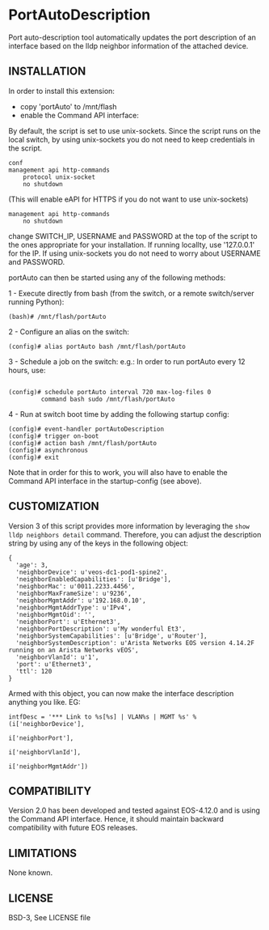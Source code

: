 PortAutoDescription
===================
Port auto-description tool automatically updates the port
description of an interface based on the lldp neighbor
information of the attached device.

## INSTALLATION
In order to install this extension:
- copy 'portAuto' to /mnt/flash
- enable the Command API interface:

By default, the script is set to use unix-sockets. Since the script
runs on the local switch, by using unix-sockets you do not need to keep
credentials in the script.

```
conf
management api http-commands
    protocol unix-socket
    no shutdown
```

(This will enable eAPI for HTTPS if you do not want to use unix-sockets)
```
management api http-commands
    no shutdown
```

change SWITCH_IP, USERNAME and PASSWORD at the top of the
script to the ones appropriate for your installation. If
running locallty, use '127.0.0.1' for the IP. If using unix-sockets
you do not need to worry about USERNAME and PASSWORD.

portAuto can then be started using any of the following methods:

1 - Execute directly from bash (from the switch, or a remote
    switch/server running Python):

```
(bash)# /mnt/flash/portAuto
```

2 - Configure an alias on the switch:

```
(config)# alias portAuto bash /mnt/flash/portAuto
```

3 - Schedule a job on the switch:
    e.g.: In order to run portAuto every 12 hours, use:
```

(config)# schedule portAuto interval 720 max-log-files 0
         command bash sudo /mnt/flash/portAuto
```

4 - Run at switch boot time by adding the following startup
    config:
```
(config)# event-handler portAutoDescription
(config)# trigger on-boot
(config)# action bash /mnt/flash/portAuto
(config)# asynchronous
(config)# exit
```

Note that in order for this to work, you will also have to
enable the Command API interface in the startup-config (see
above).

## CUSTOMIZATION
Version 3 of this script provides more information by leveraging the
``show lldp neighbors detail`` command. Therefore, you can adjust the
description string by using any of the keys in the following object:

```
{
  'age': 3,
  'neighborDevice': u'veos-dc1-pod1-spine2',
  'neighborEnabledCapabilities': [u'Bridge'],
  'neighborMac': u'0011.2233.4456',
  'neighborMaxFrameSize': u'9236',
  'neighborMgmtAddr': u'192.168.0.10',
  'neighborMgmtAddrType': u'IPv4',
  'neighborMgmtOid': '',
  'neighborPort': u'Ethernet3',
  'neighborPortDescription': u'My wonderful Et3',
  'neighborSystemCapabilities': [u'Bridge', u'Router'],
  'neighborSystemDescription': u'Arista Networks EOS version 4.14.2F running on an Arista Networks vEOS',
  'neighborVlanId': u'1',
  'port': u'Ethernet3',
  'ttl': 120
}
  ```

Armed with this object, you can now make the interface description anything
you like. EG:

```
intfDesc = '*** Link to %s[%s] | VLAN%s | MGMT %s' % (i['neighborDevice'],
                                                      i['neighborPort'],
                                                      i['neighborVlanId'],
                                                      i['neighborMgmtAddr'])
```


## COMPATIBILITY
Version 2.0 has been developed and tested against EOS-4.12.0 and
is using the Command API interface. Hence, it should maintain
backward compatibility with future EOS releases.

## LIMITATIONS
None known.

## LICENSE
BSD-3, See LICENSE file
